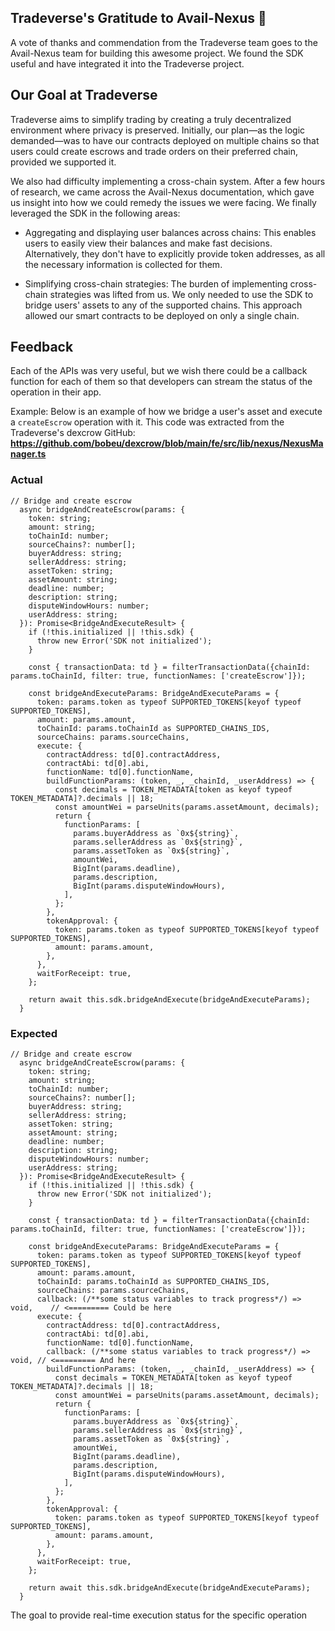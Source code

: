 ## Tradeverse's Gratitude to Avail-Nexus 👏

A vote of thanks and commendation from the Tradeverse team goes to the Avail-Nexus team for building this awesome project. We found the SDK useful and have integrated it into the Tradeverse project.

## Our Goal at Tradeverse
Tradeverse aims to simplify trading by creating a truly decentralized environment where privacy is preserved. Initially, our plan—as the logic demanded—was to have our contracts deployed on multiple chains so that users could create escrows and trade orders on their preferred chain, provided we supported it.

We also had difficulty implementing a cross-chain system. After a few hours of research, we came across the Avail-Nexus documentation, which gave us insight into how we could remedy the issues we were facing. We finally leveraged the SDK in the following areas:

- Aggregating and displaying user balances across chains: This enables users to easily view their balances and make fast decisions. Alternatively, they don't have to explicitly provide token addresses, as all the necessary information is collected for them.

- Simplifying cross-chain strategies: The burden of implementing cross-chain strategies was lifted from us. We only needed to use the SDK to bridge users' assets to any of the supported chains. This approach allowed our smart contracts to be deployed on only a single chain.

## Feedback
Each of the APIs was very useful, but we wish there could be a callback function for each of them so that developers can stream the status of the operation in their app.

Example: Below is an example of how we bridge a user's asset and execute a `createEscrow` operation with it. This code was extracted from the Tradeverse's dexcrow GitHub: **https://github.com/bobeu/dexcrow/blob/main/fe/src/lib/nexus/NexusManager.ts**

### Actual

```
// Bridge and create escrow
  async bridgeAndCreateEscrow(params: {
    token: string;
    amount: string;
    toChainId: number;
    sourceChains?: number[];
    buyerAddress: string;
    sellerAddress: string;
    assetToken: string;
    assetAmount: string;
    deadline: number;
    description: string;
    disputeWindowHours: number;
    userAddress: string;
  }): Promise<BridgeAndExecuteResult> {
    if (!this.initialized || !this.sdk) {
      throw new Error('SDK not initialized');
    }

    const { transactionData: td } = filterTransactionData({chainId: params.toChainId, filter: true, functionNames: ['createEscrow']});

    const bridgeAndExecuteParams: BridgeAndExecuteParams = {
      token: params.token as typeof SUPPORTED_TOKENS[keyof typeof SUPPORTED_TOKENS],
      amount: params.amount,
      toChainId: params.toChainId as SUPPORTED_CHAINS_IDS,
      sourceChains: params.sourceChains,
      execute: {
        contractAddress: td[0].contractAddress,
        contractAbi: td[0].abi,
        functionName: td[0].functionName,
        buildFunctionParams: (token, _, _chainId, _userAddress) => {
          const decimals = TOKEN_METADATA[token as keyof typeof TOKEN_METADATA]?.decimals || 18;
          const amountWei = parseUnits(params.assetAmount, decimals);
          return {
            functionParams: [
              params.buyerAddress as `0x${string}`,
              params.sellerAddress as `0x${string}`,
              params.assetToken as `0x${string}`,
              amountWei,
              BigInt(params.deadline),
              params.description,
              BigInt(params.disputeWindowHours),
            ],
          };
        },
        tokenApproval: {
          token: params.token as typeof SUPPORTED_TOKENS[keyof typeof SUPPORTED_TOKENS],
          amount: params.amount,
        },
      },
      waitForReceipt: true,
    };

    return await this.sdk.bridgeAndExecute(bridgeAndExecuteParams);
  }
```

### Expected

```
// Bridge and create escrow
  async bridgeAndCreateEscrow(params: {
    token: string;
    amount: string;
    toChainId: number;
    sourceChains?: number[];
    buyerAddress: string;
    sellerAddress: string;
    assetToken: string;
    assetAmount: string;
    deadline: number;
    description: string;
    disputeWindowHours: number;
    userAddress: string;
  }): Promise<BridgeAndExecuteResult> {
    if (!this.initialized || !this.sdk) {
      throw new Error('SDK not initialized');
    }

    const { transactionData: td } = filterTransactionData({chainId: params.toChainId, filter: true, functionNames: ['createEscrow']});

    const bridgeAndExecuteParams: BridgeAndExecuteParams = {
      token: params.token as typeof SUPPORTED_TOKENS[keyof typeof SUPPORTED_TOKENS],
      amount: params.amount,
      toChainId: params.toChainId as SUPPORTED_CHAINS_IDS,
      sourceChains: params.sourceChains,
      callback: (/**some status variables to track progress*/) => void,    // <========= Could be here
      execute: {
        contractAddress: td[0].contractAddress,
        contractAbi: td[0].abi,
        functionName: td[0].functionName,
        callback: (/**some status variables to track progress*/) => void, // <========= And here
        buildFunctionParams: (token, _, _chainId, _userAddress) => {
          const decimals = TOKEN_METADATA[token as keyof typeof TOKEN_METADATA]?.decimals || 18;
          const amountWei = parseUnits(params.assetAmount, decimals);
          return {
            functionParams: [
              params.buyerAddress as `0x${string}`,
              params.sellerAddress as `0x${string}`,
              params.assetToken as `0x${string}`,
              amountWei,
              BigInt(params.deadline),
              params.description,
              BigInt(params.disputeWindowHours),
            ],
          };
        },
        tokenApproval: {
          token: params.token as typeof SUPPORTED_TOKENS[keyof typeof SUPPORTED_TOKENS],
          amount: params.amount,
        },
      },
      waitForReceipt: true,
    };

    return await this.sdk.bridgeAndExecute(bridgeAndExecuteParams);
  }
```

The goal to provide real-time execution status for the specific operation